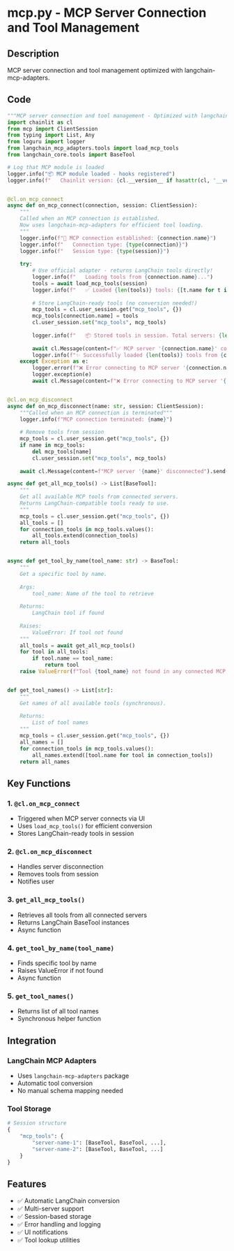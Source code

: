 # mcp.py - MCP Server Connection and Tool Management

## Description
MCP server connection and tool management optimized with langchain-mcp-adapters.

## Code

```python
"""MCP server connection and tool management - Optimized with langchain-mcp-adapters"""
import chainlit as cl
from mcp import ClientSession
from typing import List, Any
from loguru import logger
from langchain_mcp_adapters.tools import load_mcp_tools
from langchain_core.tools import BaseTool

# Log that MCP module is loaded
logger.info("📦 MCP module loaded - hooks registered")
logger.info(f"   Chainlit version: {cl.__version__ if hasattr(cl, '__version__') else 'unknown'}")


@cl.on_mcp_connect
async def on_mcp_connect(connection, session: ClientSession):
    """
    Called when an MCP connection is established.
    Now uses langchain-mcp-adapters for efficient tool loading.
    """
    logger.info(f"🔌 MCP connection established: {connection.name}")
    logger.info(f"   Connection type: {type(connection)}")
    logger.info(f"   Session type: {type(session)}")
    
    try:
        # Use official adapter - returns LangChain tools directly!
        logger.info(f"   Loading tools from {connection.name}...")
        tools = await load_mcp_tools(session)
        logger.info(f"   ✅ Loaded {len(tools)} tools: {[t.name for t in tools]}")
        
        # Store LangChain-ready tools (no conversion needed!)
        mcp_tools = cl.user_session.get("mcp_tools", {})
        mcp_tools[connection.name] = tools
        cl.user_session.set("mcp_tools", mcp_tools)
        
        logger.info(f"   📦 Stored tools in session. Total servers: {len(mcp_tools)}")
        
        await cl.Message(content=f"✅ MCP server '{connection.name}' connected with {len(tools)} tools").send()
        logger.info(f"✨ Successfully loaded {len(tools)} tools from {connection.name}")
    except Exception as e:
        logger.error(f"❌ Error connecting to MCP server '{connection.name}': {e}")
        logger.exception(e)
        await cl.Message(content=f"❌ Error connecting to MCP server '{connection.name}': {str(e)}").send()


@cl.on_mcp_disconnect
async def on_mcp_disconnect(name: str, session: ClientSession):
    """Called when an MCP connection is terminated"""
    logger.info(f"MCP connection terminated: {name}")
    
    # Remove tools from session
    mcp_tools = cl.user_session.get("mcp_tools", {})
    if name in mcp_tools:
        del mcp_tools[name]
        cl.user_session.set("mcp_tools", mcp_tools)
    
    await cl.Message(content=f"MCP server '{name}' disconnected").send()

async def get_all_mcp_tools() -> List[BaseTool]:
    """
    Get all available MCP tools from connected servers.
    Returns LangChain-compatible tools ready to use.
    """
    mcp_tools = cl.user_session.get("mcp_tools", {})
    all_tools = []
    for connection_tools in mcp_tools.values():
        all_tools.extend(connection_tools)
    return all_tools


async def get_tool_by_name(tool_name: str) -> BaseTool:
    """
    Get a specific tool by name.
    
    Args:
        tool_name: Name of the tool to retrieve
        
    Returns:
        LangChain tool if found
        
    Raises:
        ValueError: If tool not found
    """
    all_tools = await get_all_mcp_tools()
    for tool in all_tools:
        if tool.name == tool_name:
            return tool
    raise ValueError(f"Tool {tool_name} not found in any connected MCP server")


def get_tool_names() -> List[str]:
    """
    Get names of all available tools (synchronous).
    
    Returns:
        List of tool names
    """
    mcp_tools = cl.user_session.get("mcp_tools", {})
    all_names = []
    for connection_tools in mcp_tools.values():
        all_names.extend([tool.name for tool in connection_tools])
    return all_names
```

## Key Functions

### 1. `@cl.on_mcp_connect`
- Triggered when MCP server connects via UI
- Uses `load_mcp_tools()` for efficient conversion
- Stores LangChain-ready tools in session

### 2. `@cl.on_mcp_disconnect`
- Handles server disconnection
- Removes tools from session
- Notifies user

### 3. `get_all_mcp_tools()`
- Retrieves all tools from all connected servers
- Returns LangChain BaseTool instances
- Async function

### 4. `get_tool_by_name(tool_name)`
- Finds specific tool by name
- Raises ValueError if not found
- Async function

### 5. `get_tool_names()`
- Returns list of all tool names
- Synchronous helper function

## Integration

### LangChain MCP Adapters
- Uses `langchain-mcp-adapters` package
- Automatic tool conversion
- No manual schema mapping needed

### Tool Storage
```python
# Session structure
{
    "mcp_tools": {
        "server-name-1": [BaseTool, BaseTool, ...],
        "server-name-2": [BaseTool, BaseTool, ...]
    }
}
```

## Features
- ✅ Automatic LangChain conversion
- ✅ Multi-server support
- ✅ Session-based storage
- ✅ Error handling and logging
- ✅ UI notifications
- ✅ Tool lookup utilities
